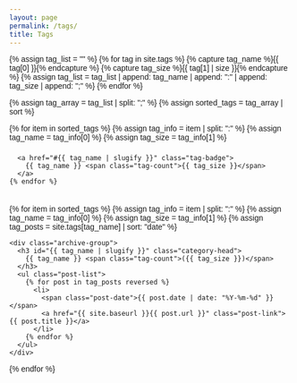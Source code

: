 ```yaml
---
layout: page
permalink: /tags/
title: Tags
---
```


<div id="archives" class="tags-container">
  {% assign tag_list = "" %}
  {% for tag in site.tags %}
    {% capture tag_name %}{{ tag[0] }}{% endcapture %}
    {% capture tag_size %}{{ tag[1] | size }}{% endcapture %}
    {% assign tag_list = tag_list | append: tag_name | append: ":" | append: tag_size | append: ";" %}
  {% endfor %}

  {% assign tag_array = tag_list | split: ";" %}
  {% assign sorted_tags = tag_array | sort %} <!-- Alphabetical order -->

  <div class="tags-list">
    {% for item in sorted_tags %}
      {% assign tag_info = item | split: ":" %}
      {% assign tag_name = tag_info[0] %}
      {% assign tag_size = tag_info[1] %}

      <a href="#{{ tag_name | slugify }}" class="tag-badge">
        {{ tag_name }} <span class="tag-count">{{ tag_size }}</span>
      </a>
    {% endfor %}
  </div>

  {% for item in sorted_tags %}
    {% assign tag_info = item | split: ":" %}
    {% assign tag_name = tag_info[0] %}
    {% assign tag_size = tag_info[1] %}
    {% assign tag_posts = site.tags[tag_name] | sort: "date" %} <!-- Ensures posts are sorted by date -->

    <div class="archive-group">
      <h3 id="{{ tag_name | slugify }}" class="category-head">
        {{ tag_name }} <span class="tag-count">({{ tag_size }})</span>
      </h3>
      <ul class="post-list">
        {% for post in tag_posts reversed %}
          <li>
            <span class="post-date">{{ post.date | date: "%Y-%m-%d" }}</span>
            <a href="{{ site.baseurl }}{{ post.url }}" class="post-link">{{ post.title }}</a>
          </li>
        {% endfor %}
      </ul>
    </div>
  {% endfor %}
</div>

<style>
  .tags-container {
    max-width: 800px;
    margin: auto;
    font-family: Arial, sans-serif;
  }

  .tags-list {
    display: flex;
    flex-wrap: wrap;
    gap: 8px;
    margin-bottom: 20px;
  }

  .tag-badge {
    background: #0073e6;
    color: white;
    padding: 6px 12px;
    border-radius: 20px;
    text-decoration: none;
    font-size: 14px;
  }

  .tag-badge:hover {
    background: #005bb5;
  }

  .tag-count {
    background: white;
    color: #0073e6;
    padding: 2px 6px;
    border-radius: 10px;
    margin-left: 6px;
    font-weight: bold;
  }

  .archive-group {
    margin-top: 20px;
    padding: 10px;
    border-bottom: 1px solid #ddd;
  }

  .category-head {
    font-size: 18px;
    color: #333;
    margin-bottom: 10px;
  }

  .post-list {
    list-style: none;
    padding: 0;
  }

  .post-list li {
    padding: 8px 0;
    display: flex;
    gap: 10px;
    align-items: center;
  }

  .post-date {
    color: #888;
    font-size: 14px;
    min-width: 100px;
  }

  .post-link {
    text-decoration: none;
    color: #0073e6;
    font-size: 16px;
  }

  .post-link:hover {
    text-decoration: underline;
  }
</style>

